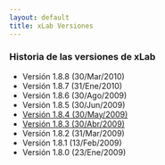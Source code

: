 ```yaml
---
layout: default
title: xLab Versiones
---
```


### Historia de las versiones de xLab

* Versión 1.8.8 (30/Mar/2010)
* Versión 1.8.7 (31/Ene/2010)
* Versión 1.8.6 (30/Ago/2009)
* Versión 1.8.5 (30/Jun/2009)
* [Versión 1.8.4 (30/May/2009)][v.1.8.4]
* [Versión 1.8.3 (30/Abr/2009)][v.1.8.3]
* Versión 1.8.2 (31/Mar/2009)
* Versión 1.8.1 (13/Feb/2009)
* Versión 1.8.0 (23/Ene/2009)

[v-1-8-8]: 1-8-3/index.html
[v-1-8-7]: 1-8-3/index.html
[v-1-8-6]: 1-8-3/index.html
[v-1-8-5]: 1-8-3/index.html
[v.1.8.4]: 1.8.4/index.html
[v.1.8.3]: 1.8.3/index.html
[v-1-8-2]: 1-8-3/index.html
[v-1-8-1]: 1-8-3/index.html
[v-1-8-0]: 1-8-3/index.html
